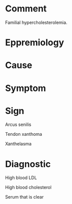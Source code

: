# Comment

Familial hypercholesterolemia.

# Eppremiology

# Cause

# Symptom

# Sign

Arcus senilis

Tendon xanthoma

Xanthelasma

# Diagnostic

High blood LDL

High blood cholesterol

Serum that is clear
